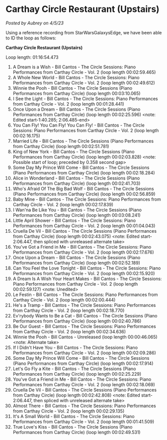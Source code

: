 # Carthay Circle Restaurant (Upstairs)

*Posted by Aubrey on 4/5/23*

Using a reference recording from StarWarsGalaxysEdge, we have been able to ID the loop as follows:

**Carthay Circle Restaurant (Upstairs)**

Loop length: 01:16:54.473

1. A Dream is a Wish - Bill Cantos - The Circle Sessions: Piano Performances from Carthay Circle - Vol. 2 (loop length 00:02:59.465)
2. A Whole New World - Bill Cantos - The Circle Sessions: Piano Performances from Carthay Circle - Vol. 2 (loop length 00:02:49.612)
3. Winnie the Pooh - Bill Cantos - The Circle Sessions (Piano Performances from Carthay Circle) (loop length 00:03:10.065)
4. I See the Light - Bill Cantos - The Circle Sessions: Piano Performances from Carthay Circle - Vol. 2 (loop length 00:01:28.441)
5. Once Upon a Dream - Bill Cantos - The Circle Sessions (Piano Performances from Carthay Circle) (loop length 00:02:25.596)
<note: Edited start-1:40.285; 2:06.485-end>
6. You Can Fly! You Can Fly! You Can Fly! - Bill Cantos - The Circle Sessions: Piano Performances from Carthay Circle - Vol. 2 (loop length 00:02:16.175)
7. Married Life - Bill Cantos - The Circle Sessions (Piano Performances from Carthay Circle) (loop length 00:02:51.781)
8. King of New York - Bill Cantos - The Circle Sessions (Piano Performances from Carthay Circle) (loop length 00:02:03.828)
<note: Possible start of loop; preceded by 0.358 second gap>
9. Some Day My Prince Will Come - Bill Cantos - The Circle Sessions (Piano Performances from Carthay Circle) (loop length 00:02:18.284)
10. Alice in Wonderland - Bill Cantos - The Circle Sessions (Piano Performances from Carthay Circle) (loop length 00:02:41.703)
11. Who's Afraid Of The Big Bad Wolf - Bill Cantos - The Circle Sessions (Piano Performances from Carthay Circle) (loop length 00:02:56.859)
12. Baby Mine - Bill Cantos - The Circle Sessions: Piano Performances from Carthay Circle - Vol. 2 (loop length 00:02:17.839)
13. I Wan'na Be Like You - Bill Cantos - The Circle Sessions (Piano Performances from Carthay Circle) (loop length 00:03:08.241)
14. Little April Shower - Bill Cantos - The Circle Sessions: Piano Performances from Carthay Circle - Vol. 2 (loop length 00:01:04.043)
15. Cruella De Vil - Bill Cantos - The Circle Sessions (Piano Performances from Carthay Circle) (loop length 00:02:43.075)
<note: Edited start-2:06.447, then spliced with unreleased alternate take>
16. You've Got a Friend in Me - Bill Cantos - The Circle Sessions: Piano Performances from Carthay Circle - Vol. 2 (loop length 00:02:17.676)
17. Once Upon a Dream - Bill Cantos - The Circle Sessions (Piano Performances from Carthay Circle) (loop length 00:02:52.189)
18. Can You Feel the Love Tonight - Bill Cantos - The Circle Sessions: Piano Performances from Carthay Circle - Vol. 2 (loop length 00:02:15.920)
19. A Dream Is A Wish Your Heart Makes - Bill Cantos - The Circle Sessions: Piano Performances from Carthay Circle - Vol. 2 (loop length 00:02:59.127)
<note: Unedited>
20. Le Festin - Bill Cantos - The Circle Sessions: Piano Performances from Carthay Circle - Vol. 2 (loop length 00:02:00.444)
21. He's a Tramp - Bill Cantos - The Circle Sessions: Piano Performances from Carthay Circle - Vol. 2 (loop length 00:02:18.770)
22. Ev'rybody Wants to Be a Cat - Bill Cantos - The Circle Sessions (Piano Performances from Carthay Circle) (loop length 00:02:40.786)
23. Be Our Guest - Bill Cantos - The Circle Sessions: Piano Performances from Carthay Circle - Vol. 2 (loop length 00:02:34.636)
24. Winnie the Pooh - Bill Cantos - Unreleased (loop length 00:00:46.065)
<note: Alternate take>
25. If I Didn't Have You - Bill Cantos - The Circle Sessions: Piano Performances from Carthay Circle - Vol. 2 (loop length 00:02:09.286)
26. Some Day My Prince Will Come - Bill Cantos - The Circle Sessions (Piano Performances from Carthay Circle) (loop length 00:02:17.914)
27. Let's Go Fly a Kite - Bill Cantos - The Circle Sessions (Piano Performances from Carthay Circle) (loop length 00:02:25.229)
28. You've Got a Friend in Me - Bill Cantos - The Circle Sessions: Piano Performances from Carthay Circle - Vol. 2 (loop length 00:02:18.069)
29. Cruella De Vil - Bill Cantos - The Circle Sessions (Piano Performances from Carthay Circle) (loop length 00:02:42.808)
<note: Edited start-2:06.447, then spliced with unreleased alternate take>
30. Almost There - Bill Cantos - The Circle Sessions: Piano Performances from Carthay Circle - Vol. 2 (loop length 00:02:29.135)
31. It's A Small World - Bill Cantos - The Circle Sessions: Piano Performances from Carthay Circle - Vol. 2 (loop length 00:01:41.509)
32. True Love's Kiss - Bill Cantos - The Circle Sessions (Piano Performances from Carthay Circle) (loop length 00:02:49.531)